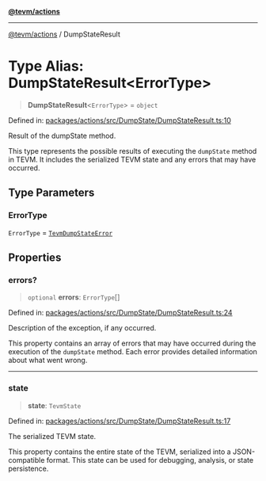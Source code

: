 [**@tevm/actions**](../README.md)

***

[@tevm/actions](../globals.md) / DumpStateResult

# Type Alias: DumpStateResult\<ErrorType\>

> **DumpStateResult**\<`ErrorType`\> = `object`

Defined in: [packages/actions/src/DumpState/DumpStateResult.ts:10](https://github.com/evmts/tevm-monorepo/blob/main/packages/actions/src/DumpState/DumpStateResult.ts#L10)

Result of the dumpState method.

This type represents the possible results of executing the `dumpState` method in TEVM.
It includes the serialized TEVM state and any errors that may have occurred.

## Type Parameters

### ErrorType

`ErrorType` = [`TevmDumpStateError`](TevmDumpStateError.md)

## Properties

### errors?

> `optional` **errors**: `ErrorType`[]

Defined in: [packages/actions/src/DumpState/DumpStateResult.ts:24](https://github.com/evmts/tevm-monorepo/blob/main/packages/actions/src/DumpState/DumpStateResult.ts#L24)

Description of the exception, if any occurred.

This property contains an array of errors that may have occurred during the execution
of the `dumpState` method. Each error provides detailed information about what went wrong.

***

### state

> **state**: `TevmState`

Defined in: [packages/actions/src/DumpState/DumpStateResult.ts:17](https://github.com/evmts/tevm-monorepo/blob/main/packages/actions/src/DumpState/DumpStateResult.ts#L17)

The serialized TEVM state.

This property contains the entire state of the TEVM, serialized into a JSON-compatible
format. This state can be used for debugging, analysis, or state persistence.

